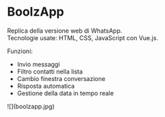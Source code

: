 <h1>BoolzApp</h1>

<p>Replica della versione web di WhatsApp.<br>Tecnologie usate: HTML, CSS, JavaScript con Vue.js.

<p>Funzioni: </p>
<ul>
  <li>Invio messaggi</li>
  <li>Filtro contatti nella lista</li>
  <li>Cambio finestra conversazione</li>
  <li>Risposta automatica</li>
  <li>Gestione della data in tempo reale</li>
</ul>
![](boolzapp.jpg)
